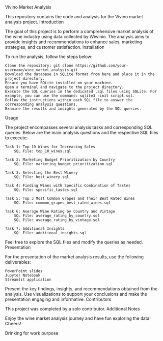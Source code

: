 Vivino Market Analysis

This repository contains the code and analysis for the Vivino market analysis project.
Introduction

The goal of this project is to perform a comprehensive market analysis of the wine industry using data collected by Wiwinio. The analysis aims to provide insights and recommendations to enhance sales, marketing strategies, and customer satisfaction.
Installation

To run the analysis, follow the steps below:

    Clone the repository: git clone https://github.com/your-username/wine_market_analysis.git
    Download the database in SQLite format from here and place it in the project directory.
    Ensure you have SQLite installed on your machine.
    Open a terminal and navigate to the project directory.
    Execute the SQL queries in the dedicated .sql files using SQLite. For example, you can use the command: sqlite3 -init script.sql.
    Follow the instructions within each SQL file to answer the corresponding analysis questions.
    Examine the results and insights generated by the SQL queries.

Usage

The project encompasses several analysis tasks and corresponding SQL queries. Below are the main analysis questions and the respective SQL files to execute:

    Task 1: Top 10 Wines for Increasing Sales
        SQL File: top_10_wines.sql

    Task 2: Marketing Budget Prioritization by Country
        SQL File: marketing_budget_prioritization.sql

    Task 3: Selecting the Best Winery
        SQL File: best_winery.sql

    Task 4: Finding Wines with Specific Combination of Tastes
        SQL File: specific_tastes.sql

    Task 5: Top 3 Most Common Grapes and Their Best Rated Wines
        SQL File: common_grapes_best_rated_wines.sql

    Task 6: Average Wine Rating by Country and Vintage
        SQL File: average_rating_by_country.sql
        SQL File: average_rating_by_vintage.sql

    Task 7: Additional Insights
        SQL File: additional_insights.sql

Feel free to explore the SQL files and modify the queries as needed.
Presentation

For the presentation of the market analysis results, use the following deliverables:

    PowerPoint slides
    Jupyter Notebook
    Streamlit application

Present the key findings, insights, and recommendations obtained from the analysis. Use visualizations to support your conclusions and make the presentation engaging and informative.
Contributors

This project was completed by a solo contributor.
Additional Notes

Enjoy the wine market analysis journey and have fun exploring the data! Cheers!

Drinking for work purpose